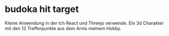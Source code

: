 # budoka hit target

Kleine Anwendung in der ich React und 
Threejs verwende. Ein 3d Charakter mit den 12 Trefferpunkte aus dem Arnis meinem Hobby. 
